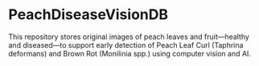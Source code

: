 # PeachDiseaseVisionDB
This repository stores original images of peach leaves and fruit—healthy and diseased—to support early detection of Peach Leaf Curl (Taphrina deformans) and Brown Rot (Monilinia spp.) using computer vision and AI.

